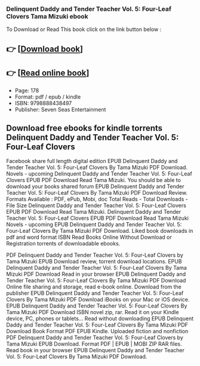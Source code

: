 ### Delinquent Daddy and Tender Teacher Vol. 5: Four-Leaf Clovers Tama Mizuki ebook

To Download or Read This book click on the link button below :

## 👉  [**[Download book](http://get-pdfs.com/download.php?group=book&from=github.com&id=721813&lnk=1081 "Download book")**]

## 👉  [**[Read online book](http://get-pdfs.com/download.php?group=book&from=github.com&id=721813&lnk=1081 "Read online book")**]


* Page: 178
* Format: pdf / epub / kindle
* ISBN: 9798888438497
* Publisher: Seven Seas Entertainment



## Download free ebooks for kindle torrents Delinquent Daddy and Tender Teacher Vol. 5: Four-Leaf Clovers


Facebook share full length digital edition EPUB Delinquent Daddy and Tender Teacher Vol. 5: Four-Leaf Clovers By Tama Mizuki PDF Download. Novels - upcoming Delinquent Daddy and Tender Teacher Vol. 5: Four-Leaf Clovers EPUB PDF Download Read Tama Mizuki. You should be able to download your books shared forum EPUB Delinquent Daddy and Tender Teacher Vol. 5: Four-Leaf Clovers By Tama Mizuki PDF Download Review. Formats Available : PDF, ePub, Mobi, doc Total Reads - Total Downloads - File Size Delinquent Daddy and Tender Teacher Vol. 5: Four-Leaf Clovers EPUB PDF Download Read Tama Mizuki. Delinquent Daddy and Tender Teacher Vol. 5: Four-Leaf Clovers EPUB PDF Download Read Tama Mizuki Novels - upcoming EPUB Delinquent Daddy and Tender Teacher Vol. 5: Four-Leaf Clovers By Tama Mizuki PDF Download. Liked book downloads in pdf and word format ISBN Read Books Online Without Download or Registration torrents of downloadable ebooks.

PDF Delinquent Daddy and Tender Teacher Vol. 5: Four-Leaf Clovers by Tama Mizuki EPUB Download review, torrent download locations. EPUB Delinquent Daddy and Tender Teacher Vol. 5: Four-Leaf Clovers By Tama Mizuki PDF Download Read in your browser EPUB Delinquent Daddy and Tender Teacher Vol. 5: Four-Leaf Clovers By Tama Mizuki PDF Download Online file sharing and storage, read e-book online. Download from the publisher EPUB Delinquent Daddy and Tender Teacher Vol. 5: Four-Leaf Clovers By Tama Mizuki PDF Download iBooks on your Mac or iOS device. EPUB Delinquent Daddy and Tender Teacher Vol. 5: Four-Leaf Clovers By Tama Mizuki PDF Download ISBN novel zip, rar. Read it on your Kindle device, PC, phones or tablets... Read without downloading EPUB Delinquent Daddy and Tender Teacher Vol. 5: Four-Leaf Clovers By Tama Mizuki PDF Download Book Format PDF EPUB Kindle. Uploaded fiction and nonfiction PDF Delinquent Daddy and Tender Teacher Vol. 5: Four-Leaf Clovers by Tama Mizuki EPUB Download. Format PDF | EPUB | MOBI ZIP RAR files. Read book in your browser EPUB Delinquent Daddy and Tender Teacher Vol. 5: Four-Leaf Clovers By Tama Mizuki PDF Download.





